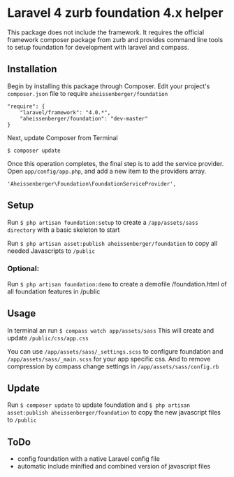 # Laravel 4 zurb foundation 4.x helper

This package does not include the framework. It requires the official framework composer package from zurb and provides command line tools to setup foundation for development with laravel and compass.


## Installation

Begin by installing this package through Composer. Edit your project's `composer.json` file to require `aheissenberger/foundation`

	"require": {
	    "laravel/framework": "4.0.*",
	    "aheissenberger/foundation": "dev-master"
	}

Next, update Composer from Terminal

	$ composer update

Once this operation completes, the final step is to add the service provider. Open `app/config/app.php`, and add a new item to the providers array.

	'Aheissenberger\Foundation\FoundationServiceProvider',


## Setup

Run `$ php artisan foundation:setup` to create a `/app/assets/sass directory` with a basic skeleton to start

Run `$ php artisan asset:publish aheissenberger/foundation` to copy all needed Javascripts to `/public`

### Optional:
Run `$ php artisan foundation:demo` to create a demofile /foundation.html of all foundation features in /public

## Usage

In terminal an run `$ compass watch app/assets/sass`
This will create and update `/public/css/app.css`

You can use `/app/assets/sass/_settings.scss` to configure foundation and `/app/assets/sass/_main.scss` for your app specific css.
And to remove compression by compass change settings in `/app/assets/sass/config.rb`

## Update

Run `$ composer update` to update foundation and `$ php artisan asset:publish aheissenberger/foundation` to copy the new javascript files to `/public`


## ToDo

* config foundation with a native Laravel config file
* automatic include minified and combined version of javascript files
